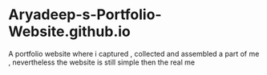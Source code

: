 # Aryadeep-s-Portfolio-Website.github.io
A portfolio website where i captured , collected and assembled a part of me , nevertheless the website is still simple then the real me
